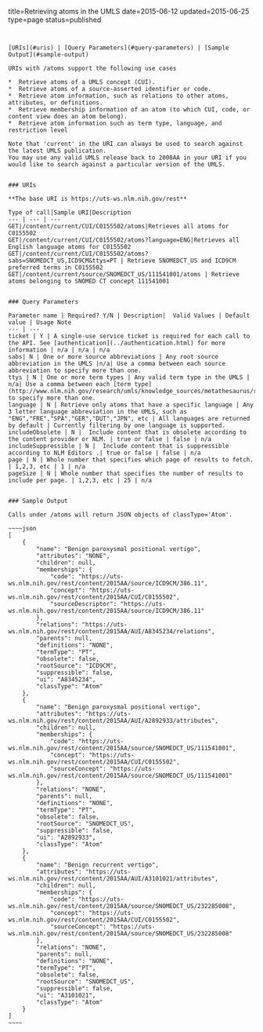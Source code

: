 title=Retrieving atoms in the UMLS
date=2015-06-12
updated=2015-06-25
type=page
status=published
~~~~~~


[URIs](#uris) | [Query Parameters](#query-parameters) | [Sample Output](#sample-output)

URIs with /atoms support the following use cases

*  Retrieve atoms of a UMLS concept (CUI).
*  Retrieve atoms of a source-asserted identifier or code.
*  Retrieve atom information, such as relations to other atoms, attributes, or definitions.
*  Retrieve membership information of an atom (to which CUI, code, or content view does an atom belong).
*  Retrieve atom information such as term type, language, and restriction level

Note that 'current' in the URI can always be used to search against the latest UMLS publication.
You may use any valid UMLS release back to 2008AA in your URI if you would like to search against a particular version of the UMLS.


### URIs

**The base URI is https://uts-ws.nlm.nih.gov/rest**

Type of call|Sample URI|Description
--- | --- | ---
GET|/content/current/CUI/C0155502/atoms|Retrieves all atoms for C0155502
GET|/content/current/CUI/C0155502/atoms?language=ENG|Retrieves all English language atoms for C0155502
GET|/content/current/CUI/C0155502/atoms?sabs=SNOMEDCT_US,ICD9CM&ttys=PT | Retrieve SNOMEDCT_US and ICD9CM preferred terms in C0155502
GET|/content/current/source/SNOMEDCT_US/111541001/atoms | Retrieve atoms belonging to SNOMED CT concept 111541001


### Query Parameters

Parameter name | Required? Y/N | Description|  Valid Values | Default value | Usage Note
--- | ---
ticket | Y | A single-use service ticket is required for each call to the API. See [authentication](../authentication.html) for more information | n/a | n/a | n/a
sabs| N | One or more source abbreviations | Any root source abbreviation in the UMLS |n/a| Use a comma between each source abbreviation to specify more than one.
ttys | N | One or more term types | Any valid term type in the UMLS | n/a| Use a comma between each [term type](http://www.nlm.nih.gov/research/umls/knowledge_sources/metathesaurus/release/precedence_suppressibility.html) to specify more than one.
language | N | Retrieve only atoms that have a specific language | Any 3 letter language abbreviation in the UMLS, such as "ENG","FRE","SPA","GER","DUT","JPN", etc | All languages are returned by default | Currently filtering by one language is supported.
includeObsolete | N |  Include content that is obsolete according to the content provider or NLM. | true or false | false | n/a
includeSuppressible | N |  Include content that is suppressible according to NLM Editors .| true or false | false | n/a
page | N | Whole number that specifies which page of results to fetch. | 1,2,3, etc | 1 | n/a
pageSize | N | Whole number that specifies the number of results to include per page. | 1,2,3, etc | 25 | n/a


### Sample Output

Calls under /atoms will return JSON objects of classType='Atom'.

~~~~json
[
    {
        "name": "Benign paroxysmal positional vertigo",
        "attributes": "NONE",
        "children": null,
        "memberships": {
            "code": "https://uts-ws.nlm.nih.gov/rest/content/2015AA/source/ICD9CM/386.11",
            "concept": "https://uts-ws.nlm.nih.gov/rest/content/2015AA/CUI/C0155502",
            "sourceDescriptor": "https://uts-ws.nlm.nih.gov/rest/content/2015AA/source/ICD9CM/386.11"
        },
        "relations": "https://uts-ws.nlm.nih.gov/rest/content/2015AA/AUI/A8345234/relations",
        "parents": null,
        "definitions": "NONE",
        "termType": "PT",
        "obsolete": false,
        "rootSource": "ICD9CM",
        "suppressible": false,
        "ui": "A8345234",
        "classType": "Atom"
    },
    {
        "name": "Benign paroxysmal positional vertigo",
        "attributes": "https://uts-ws.nlm.nih.gov/rest/content/2015AA/AUI/A2892933/attributes",
        "children": null,
        "memberships": {
            "code": "https://uts-ws.nlm.nih.gov/rest/content/2015AA/source/SNOMEDCT_US/111541001",
            "concept": "https://uts-ws.nlm.nih.gov/rest/content/2015AA/CUI/C0155502",
            "sourceConcept": "https://uts-ws.nlm.nih.gov/rest/content/2015AA/source/SNOMEDCT_US/111541001"
        },
        "relations": "NONE",
        "parents": null,
        "definitions": "NONE",
        "termType": "PT",
        "obsolete": false,
        "rootSource": "SNOMEDCT_US",
        "suppressible": false,
        "ui": "A2892933",
        "classType": "Atom"
    },
    {
        "name": "Benign recurrent vertigo",
        "attributes": "https://uts-ws.nlm.nih.gov/rest/content/2015AA/AUI/A3101021/attributes",
        "children": null,
        "memberships": {
            "code": "https://uts-ws.nlm.nih.gov/rest/content/2015AA/source/SNOMEDCT_US/232285008",
            "concept": "https://uts-ws.nlm.nih.gov/rest/content/2015AA/CUI/C0155502",
            "sourceConcept": "https://uts-ws.nlm.nih.gov/rest/content/2015AA/source/SNOMEDCT_US/232285008"
        },
        "relations": "NONE",
        "parents": null,
        "definitions": "NONE",
        "termType": "PT",
        "obsolete": false,
        "rootSource": "SNOMEDCT_US",
        "suppressible": false,
        "ui": "A3101021",
        "classType": "Atom"
    }
]
~~~~

